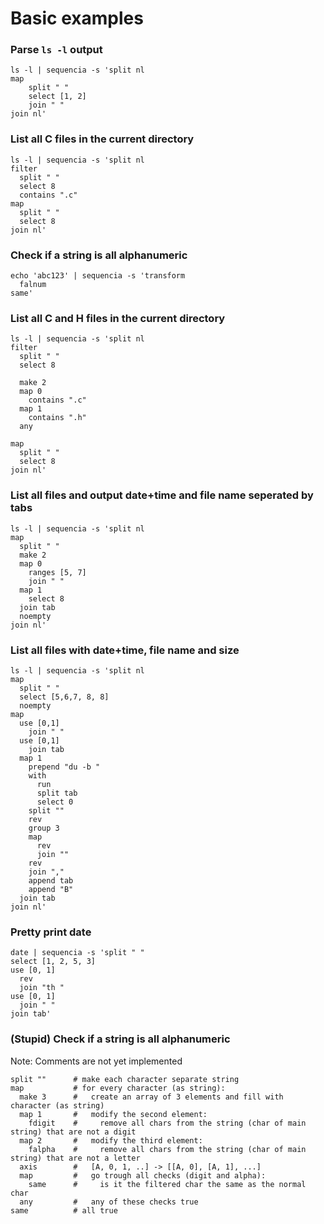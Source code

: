 # Basic examples

### Parse `ls -l` output
```shell
ls -l | sequencia -s 'split nl
map
    split " "
    select [1, 2]
    join " "
join nl'
```

### List all C files in the current directory
```shell
ls -l | sequencia -s 'split nl
filter
  split " "
  select 8
  contains ".c"
map
  split " "
  select 8
join nl'
```

### Check if a string is all alphanumeric
```shell
echo 'abc123' | sequencia -s 'transform
  falnum
same'
```

### List all C and H files in the current directory
```shell
ls -l | sequencia -s 'split nl
filter
  split " "
  select 8

  make 2
  map 0
    contains ".c"
  map 1
    contains ".h"
  any

map
  split " "
  select 8
join nl'
```

### List all files and output date+time and file name seperated by tabs
```shell
ls -l | sequencia -s 'split nl
map
  split " "
  make 2
  map 0
    ranges [5, 7]
    join " "
  map 1
    select 8
  join tab
  noempty
join nl'
```

### List all files with date+time, file name and size
```shell
ls -l | sequencia -s 'split nl
map
  split " "
  select [5,6,7, 8, 8]
  noempty
map
  use [0,1]
    join " "
  use [0,1]
    join tab
  map 1
    prepend "du -b "
    with
      run
      split tab
      select 0
    split ""
    rev
    group 3
    map
      rev
      join ""
    rev
    join ","
    append tab
    append "B"
  join tab
join nl'
```

### Pretty print date
```shell
date | sequencia -s 'split " "
select [1, 2, 5, 3]
use [0, 1]
  rev
  join "th "
use [0, 1]
  join " "
join tab'
```

### (Stupid) Check if a string is all alphanumeric
Note: Comments are not yet implemented
```
split ""      # make each character separate string
map           # for every character (as string):
  make 3      #   create an array of 3 elements and fill with character (as string)
  map 1       #   modify the second element:
    fdigit    #     remove all chars from the string (char of main string) that are not a digit
  map 2       #   modify the third element:
    falpha    #     remove all chars from the string (char of main string) that are not a letter
  axis        #   [A, 0, 1, ..] -> [[A, 0], [A, 1], ...]
  map         #   go trough all checks (digit and alpha):
    same      #     is it the filtered char the same as the normal char
  any         #   any of these checks true
same          # all true
```
